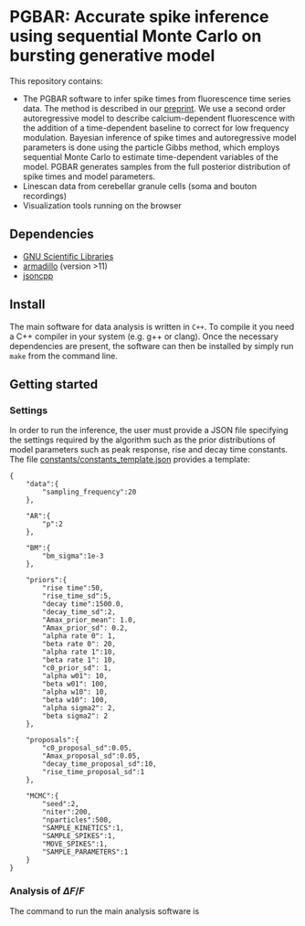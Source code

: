 # PGBAR: Accurate spike inference using sequential Monte Carlo on bursting generative model

This repository contains:

- The PGBAR software to infer spike times from fluorescence time series data. The method is described in our [preprint](https://doi.org/10.1101/2022.04.05.487201). We use a second order autoregressive model to describe calcium-dependent fluorescence with the addition of a time-dependent baseline to correct for low frequency modulation. Bayesian inference of spike times and autoregressive model parameters is done using the particle Gibbs method, which employs sequential Monte Carlo to estimate time-dependent variables of the model. PGBAR generates samples from the full posterior distribution of spike times and model parameters. 
- Linescan data from cerebellar granule cells (soma and bouton recordings)
- Visualization tools running on the browser

## Dependencies
* [GNU Scientific Libraries](https://www.gnu.org/software/gsl/)
* [armadillo](http://arma.sourceforge.net/) (version >11)
* [jsoncpp](https://github.com/open-source-parsers/jsoncpp)

## Install
The main software for data analysis is written in `C++`. To compile it you need a C++ compiler in your system (e.g. g++ or clang).
Once the necessary dependencies are present, the software can then be installed by simply run `make` from the command line.


## Getting started

### Settings 
In order to run the inference, the user must provide a JSON file specifying the settings required by the algorithm such as the prior distributions of model parameters such as peak response, rise and decay time constants. The file [constants/constants_template.json](constants/constants_template.json) provides a template:

```
{
    "data":{
        "sampling_frequency":20
    },

    "AR":{
        "p":2
    },

    "BM":{
        "bm_sigma":1e-3
    },

    "priors":{
        "rise time":50,
        "rise_time_sd":5,
        "decay time":1500.0,
        "decay_time_sd":2,
        "Amax_prior_mean": 1.0,
        "Amax_prior_sd": 0.2,
        "alpha rate 0": 1,
        "beta rate 0": 20,
        "alpha rate 1":10,
        "beta rate 1": 10,
        "c0_prior_sd": 1,
        "alpha w01": 10,
        "beta w01": 100,
        "alpha w10": 10,
        "beta w10": 100,
        "alpha sigma2": 2,
        "beta sigma2": 2
    },

    "proposals":{
        "c0_proposal_sd":0.05,
        "Amax_proposal_sd":0.05,
        "decay_time_proposal_sd":10,
        "rise_time_proposal_sd":1
    },

    "MCMC":{
        "seed":2,
        "niter":200,
        "nparticles":500,
        "SAMPLE_KINETICS":1,
        "SAMPLE_SPIKES":1,
        "MOVE_SPIKES":1,
        "SAMPLE_PARAMETERS":1
    }
}
```

### Analysis of $\Delta F/F$

The command to run the main analysis software is
```

```

